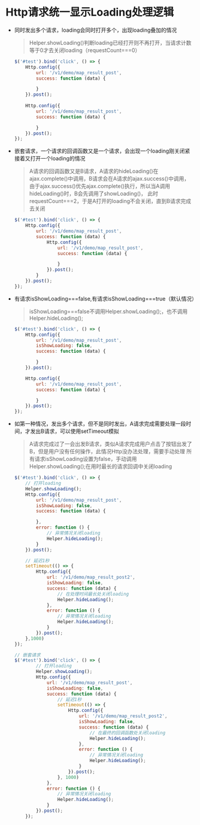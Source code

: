 # Http请求统一显示Loading处理逻辑
* 同时发出多个请求，loading会同时打开多个，出现loading叠加的情况
  > Helper.showLoading()判断loading已经打开则不再打开，当请求计数等于0才去关闭loading（requestCount===0）
    ```javascript
    $('#test').bind('click', () => {
        Http.config({
            url: '/v1/demo/map_result_post',
            success: function (data) {
    
            }
        }).post();
      
        Http.config({
            url: '/v1/demo/map_result_post',
            success: function (data) {
    
            }
        }).post();
    });
    ```
    
* 嵌套请求，一个请求的回调函数又是一个请求，会出现一个loading刚关闭紧接着又打开一个loading的情况
  > A请求的回调函数又是B请求，A请求的hideLoading()在ajax.complete()中调用，B请求会在A请求的ajax.success()中调用， 
   由于ajax.success()优先ajax.complete()执行，所以当A调用hideLoading()时，B会先调用了showLoading()，
   此时requestCount===2，于是A打开的loading不会关闭，直到B请求完成去关闭
    ```javascript
    $('#test').bind('click', () => {
        Http.config({
            url: '/v1/demo/map_result_post',
            success: function (data) {
                Http.config({
                    url: '/v1/demo/map_result_post',
                    success: function (data) {
    
                    }
                }).post();
            }
        }).post();
    });
    ```
    
* 有请求isShowLoading===false,有请求isShowLoading===true（默认情况）
  > isShowLoading===false不调用Helper.showLoading();，也不调用Helper.hideLoading();
    ```javascript
    $('#test').bind('click', () => {
        Http.config({
            url: '/v1/demo/map_result_post',
            isShowLoading: false,
            success: function (data) {
    
            }
        }).post();
    
        Http.config({
            url: '/v1/demo/map_result_post',
            success: function (data) {
    
            }
        }).post();
    });
    ```
    
* 如第一种情况，发出多个请求，但不是同时发出，A请求完成需要处理一段时间，才发出B请求，可以使用setTimeout模拟
  > A请求完成过了一会出发B请求，类似A请求完成用户点击了按钮出发了B，但是用户没有任何操作，此情况Http没办法处理，需要手动处理
    所有请求isShowLoading设置为false，手动调用 Helper.showLoading();在用时最长的请求回调中关闭loading
    ```javascript
    $('#test').bind('click', () => {
        // 打开loading
        Helper.showLoading();
        Http.config({
            url: '/v1/demo/map_result_post',
            isShowLoading: false,
            success: function (data) {
    
            },
            error: function () {
                // 异常情况关闭loading
                Helper.hideLoading();
            }
        }).post();
    
        // 延迟1秒
        setTimeout(() => {
            Http.config({
                url: '/v1/demo/map_result_post2',
                isShowLoading: false,
                success: function (data) {
                    // 在处理时间最长处关闭loading
                    Helper.hideLoading();
                },
                error: function () {
                    // 异常情况关闭loading
                    Helper.hideLoading();
                }
            }).post();
        },1000)
    });

    // 嵌套请求
    $('#test').bind('click', () => {
            // 打开loading
            Helper.showLoading();
            Http.config({
                url: '/v1/demo/map_result_post',
                isShowLoading: false,
                success: function (data) {
                    // 延迟1秒
                    setTimeout(() => {
                        Http.config({
                            url: '/v1/demo/map_result_post2',
                            isShowLoading: false,
                            success: function (data) {
                                // 在最终的回调函数处关闭loading
                                Helper.hideLoading();
                            },
                            error: function () {
                                // 异常情况关闭loading
                                Helper.hideLoading();
                            }
                        }).post();
                    }, 1000)
                }, 
                error: function () {
                    // 异常情况关闭loading
                    Helper.hideLoading();
                }
            }).post();
        });

    ```
